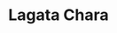 ---
title: "Lagata Chara"
title_bn: "লাগাতা ছড়া"
description: "Lagata chara starts from the Cahidan chara, Waliyajipunji & Matirambari and ends at the Kewma bil."
---